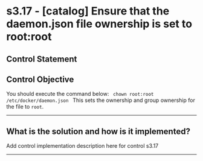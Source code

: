 # s3.17 - \[catalog\] Ensure that the daemon.json file ownership is set to root:root

## Control Statement

## Control Objective

You should execute the command below:  ```  chown root:root /etc/docker/daemon.json  ```  This sets the ownership and group ownership for the file to `root`.

______________________________________________________________________

## What is the solution and how is it implemented?

Add control implementation description here for control s3.17

______________________________________________________________________
